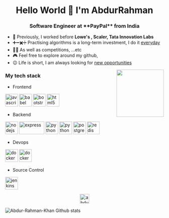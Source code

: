 <h1 align="center">Hello World 👋 I'm AbdurRahman</h1>
<h3 align="center">Software Engineer at **PayPal** from India </h3>

<!-- - 👨🏻‍💻 I work at **Lowe's India** -->
- 🤝 Previously, I worked before **Lowe's , Scaler, Tata Innovation Labs**
- ➕➖✖️➗ Practising algorithms is a long-term investment, I do it [everyday](https://leetcode.com/Abdur_Rahman_Khan/)
- 🏃🏻 As well as competitions,  ...etc
- 🎮 Feel free to explore around my github, 
- 😉 Life is short, I am always looking for [new opportunities](https://www.linkedin.com/in/abdurrahman-khan/)


<p align="left">
<!--   <img align="center" src="https://github-readme-stats.calvinchankf.vercel.app/api?username=calvinchankf&show_icons=true" alt="calvinchankf" /> -->
  <img align='right' src='https://github.com/Rishit-dagli/Rishit-dagli/blob/master/images/octocat-anime.gif' width='150"'>
</p>

### My tech stack

- Frontend
<p align="left">
  <img src="https://www.vectorlogo.zone/logos/javascript/javascript-icon.svg" alt="javascript" width="40" height="40"/> 
<!--   <img src="https://www.vectorlogo.zone/logos/reactjs/reactjs-icon.svg" alt="react" width="40" height="40"/>  -->
<!--   <img src="https://www.vectorlogo.zone/logos/graphql/graphql-icon.svg" alt="javascript" width="40" height="40"/>  -->
<!--   <img src="https://www.vectorlogo.zone/logos/facebook_relay/facebook_relay-icon.svg" alt="javascript" width="40" height="40"/>  -->
  <img src="https://www.vectorlogo.zone/logos/babeljs/babeljs-icon.svg" alt="babel" width="40" height="40"/> 
  <img src="https://www.vectorlogo.zone/logos/getbootstrap/getbootstrap-icon.svg" alt="bootstrap" width="40" height="40"/> 
<!--   <img src="https://www.vectorlogo.zone/logos/netlifyapp_watercss/netlifyapp_watercss-icon.svg" alt="css3" width="40" height="40"/> -->
  <img src="https://www.vectorlogo.zone/logos/w3_html5/w3_html5-icon.svg" alt="html5" width="40" height="40"/> 
<!--   <img src="https://www.vectorlogo.zone/logos/sass-lang/sass-lang-icon.svg" alt="sass" width="40" height="40"/>  -->
<!--   <img src="https://www.vectorlogo.zone/logos/js_webpack/js_webpack-icon.svg" alt="webpack" width="40" height="40"/> -->
<!--   <img src="https://www.vectorlogo.zone/logos/sketchapp/sketchapp-icon.svg" alt="sketch" width="40" height="40"/>  -->
</p>

- Backend
<p align="left">
  <img src="https://www.vectorlogo.zone/logos/nodejs/nodejs-icon.svg" alt="nodejs" width="40" height="40"/> 
  <img src="https://www.vectorlogo.zone/logos/expressjs/expressjs-ar21.svg" alt="express" width="80" height="40"/> 
  <img src="https://www.vectorlogo.zone/logos/python/python-icon.svg" alt="python" width="40" height="40"/> 
  <img src="https://upload.wikimedia.org/wikipedia/commons/a/a7/Hack_%28programming_language%29_logo.svg" alt="python" width="40" height="40"/> 
<!--   <img src="https://www.vectorlogo.zone/logos/golang/golang-vertical.svg" alt="go" width="26" height="40"/>  -->
  <img src="https://www.vectorlogo.zone/logos/postgresql/postgresql-icon.svg" alt="postgresql" width="40" height="40"/> 
  <img src="https://www.vectorlogo.zone/logos/redis/redis-icon.svg" alt="redis" width="40" height="40"/> 
<!--   <img src="https://www.vectorlogo.zone/logos/rabbitmq/rabbitmq-icon.svg" alt="rabbitMQ" width="40" height="40"/>  -->
</p>

- Devops
<p align="left">
  <img src="https://www.vectorlogo.zone/logos/docker/docker-icon.svg" alt="docker" width="40" height="40"/>
  <img src="https://www.vectorlogo.zone/logos/kubernetes/kubernetes-icon.svg" alt="docker" width="40" height="40"/>
</p>

- Source Control
<p align="left">
<!--   <img src="https://www.vectorlogo.zone/logos/mercurial-scm/mercurial-scm-icon.svg" alt="jenkins" width="40" height="40"/> -->
  <img src="https://www.vectorlogo.zone/logos/git-scm/git-scm-icon.svg" alt="jenkins" width="40" height="40"/>
</p>
<!--   
- Others
<p align="left">
  <img src="https://www.vectorlogo.zone/logos/jenkins/jenkins-icon.svg" alt="jenkins" width="40" height="40"/>
  <img src="https://www.vectorlogo.zone/logos/amazon_aws/amazon_aws-icon.svg" alt="aws" width="40" height="40"/>
</p> -->

<p align="center">
<a href="https://linkedin.com/in/abdurrahman-khan" target="blank"><img align="center" src="https://cdn.jsdelivr.net/npm/simple-icons@3.0.1/icons/linkedin.svg" alt="abdur" height="30" width="30" /></a>
</p>

![Abdur-Rahman-Khan Github stats](https://github-readme-stats.vercel.app/api?username=Abdur-Rahman-Khan)


<!-- <p align="center">
  <img src="https://komarev.com/ghpvc/?username=calvinchankf" alt="calvinchankf" />
  <img src="https://badges.pufler.dev/years/calvinchankf" alt="calvinchankf" />
  <img src="https://badges.pufler.dev/commits/monthly/calvinchankf" alt="calvinchankf" />
</p> -->

<!---
Abdur-Rahman-Khan/Abdur-Rahman-Khan is a ✨ special ✨ repository because its `README.md` (this file) appears on your GitHub profile.
You can click the Preview link to take a look at your changes.
--->
